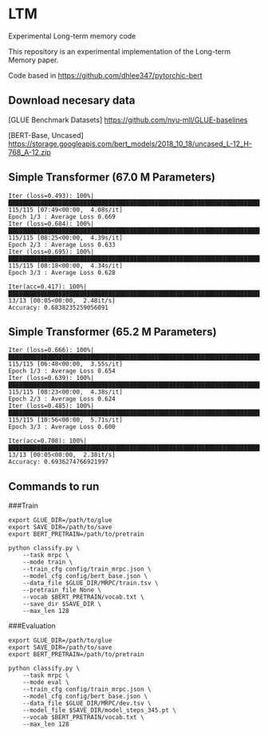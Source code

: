 # LTM
Experimental Long-term memory code

This repository is an experimental implementation of the Long-term Memory paper.

Code based in https://github.com/dhlee347/pytorchic-bert

Download necesary data
-------------------------------------

[GLUE Benchmark Datasets] https://github.com/nyu-mll/GLUE-baselines

[BERT-Base, Uncased] https://storage.googleapis.com/bert_models/2018_10_18/uncased_L-12_H-768_A-12.zip

Simple Transformer (67.0 M Parameters)
-------------------------------------

```
Iter (loss=0.493): 100%|█████████████████████████████████████████████████████████████████████████████████████████████████████████████████████████████████████████████████| 115/115 [07:49<00:00,  4.08s/it]
Epoch 1/3 : Average Loss 0.669
Iter (loss=0.684): 100%|█████████████████████████████████████████████████████████████████████████████████████████████████████████████████████████████████████████████████| 115/115 [08:25<00:00,  4.39s/it] 
Epoch 2/3 : Average Loss 0.633
Iter (loss=0.695): 100%|█████████████████████████████████████████████████████████████████████████████████████████████████████████████████████████████████████████████████| 115/115 [08:18<00:00,  4.34s/it] 
Epoch 3/3 : Average Loss 0.628
```

```
Iter(acc=0.417): 100%|█████████████████████████████████████████████████████████████████████████████████████████████████████████████████████████████████████████████████████| 13/13 [00:05<00:00,  2.48it/s]
Accuracy: 0.6838235259056091
```

Simple Transformer (65.2 M Parameters)
-------------------------------------
```
Iter (loss=0.666): 100%|██████████████████████████████████████████████████████████████████████████████████████████████████████████████████████████████| 115/115 [06:48<00:00,  3.55s/it]
Epoch 1/3 : Average Loss 0.654
Iter (loss=0.639): 100%|██████████████████████████████████████████████████████████████████████████████████████████████████████████████████████████████| 115/115 [08:23<00:00,  4.38s/it] 
Epoch 2/3 : Average Loss 0.624
Iter (loss=0.485): 100%|██████████████████████████████████████████████████████████████████████████████████████████████████████████████████████████████| 115/115 [10:56<00:00,  5.71s/it] 
Epoch 3/3 : Average Loss 0.600
```

```
Iter(acc=0.708): 100%|██████████████████████████████████████████████████████████████████████████████████████████████████████████████████████████████████| 13/13 [00:05<00:00,  2.38it/s]
Accuracy: 0.6936274766921997
```

Commands to run
-------------------------------------

###Train

```
export GLUE_DIR=/path/to/glue
export SAVE_DIR=/path/to/save
export BERT_PRETRAIN=/path/to/pretrain

python classify.py \
    --task mrpc \
    --mode train \
    --train_cfg config/train_mrpc.json \
    --model_cfg config/bert_base.json \
    --data_file $GLUE_DIR/MRPC/train.tsv \
    --pretrain_file None \
    --vocab $BERT_PRETRAIN/vocab.txt \
    --save_dir $SAVE_DIR \
    --max_len 128
```

###Evaluation

```
export GLUE_DIR=/path/to/glue
export SAVE_DIR=/path/to/save
export BERT_PRETRAIN=/path/to/pretrain

python classify.py \
    --task mrpc \
    --mode eval \
    --train_cfg config/train_mrpc.json \
    --model_cfg config/bert_base.json \
    --data_file $GLUE_DIR/MRPC/dev.tsv \
    --model_file $SAVE_DIR/model_steps_345.pt \
    --vocab $BERT_PRETRAIN/vocab.txt \
    --max_len 128
```
